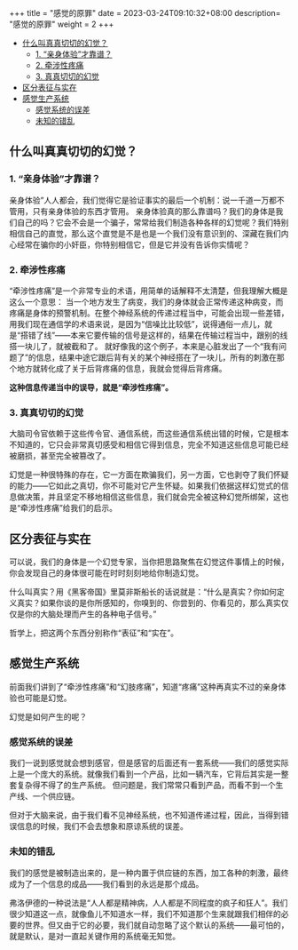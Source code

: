 +++
title = "感觉的原罪"
date =  2023-03-24T09:10:32+08:00
description= "感觉的原罪"
weight = 2
+++

- [什么叫真真切切的幻觉？](#什么叫真真切切的幻觉)
  - [1. “亲身体验”才靠谱？](#1-亲身体验才靠谱)
  - [2. 牵涉性疼痛](#2-牵涉性疼痛)
  - [3. 真真切切的幻觉](#3-真真切切的幻觉)
- [区分表征与实在](#区分表征与实在)
- [感觉生产系统](#感觉生产系统)
  - [感觉系统的误差](#感觉系统的误差)
  - [未知的错乱](#未知的错乱)

## 什么叫真真切切的幻觉？

### 1. “亲身体验”才靠谱？

亲身体验”人人都会，我们觉得它是验证事实的最后一个机制：说一千道一万都不管用，只有亲身体验的东西才管用。
亲身体验真的那么靠谱吗？我们的身体是我们自己的吗？它会不会是一个骗子，常常给我们制造各种各样的幻觉呢？我们特别相信自己的直觉，那么这个直觉是不是也是一个我们没有意识到的、深藏在我们内心经常在骗你的小奸臣，你特别相信它，但是它并没有告诉你实情呢？

### 2. 牵涉性疼痛

“牵涉性疼痛”是一个非常专业的术语，用简单的话解释不太清楚，但我理解大概是这么一个意思：
当一个地方发生了病变，我们的身体就会正常传递这种病变，而疼痛是身体的预警机制。在整个神经系统的传递过程当中，可能会出现一些差错，用我们现在通信学的术语来说，是因为“信噪比比较低”，说得通俗一点儿，就是“搭错了线”——本来它要传输的信号是这样的，结果在传输过程当中，跟别的线搭一块儿了，就被截和了。
就好像我的这个例子，本来是心脏发出了一个“我有问题了”的信息，结果中途它跟后背有关的某个神经搭在了一块儿，所有的刺激在那个地方就转化成了关于后背疼痛的信息，我就会觉得后背疼痛。

**这种信息传递当中的误导，就是“牵涉性疼痛”。**

### 3. 真真切切的幻觉

大脑司令官依赖于这些传令官、通信系统，而这些通信系统出错的时候，它是根本不知道的，它只会非常真切感受和相信它得到信息，完全不知道这些信息可能已经被磨损，甚至完全被篡改了。

幻觉是一种很特殊的存在，它一方面在欺骗我们，另一方面，它也剥夺了我们怀疑的能力——它如此之真切，你不可能对它产生怀疑。如果我们依据这样幻觉式的信息做决策，并且坚定不移地相信这些信息，我们就会完全被这种幻觉所绑架，这也是“牵涉性疼痛”给我们的启示。

## 区分表征与实在

可以说，我们的身体是一个幻觉专家，当你把思路聚焦在幻觉这件事情上的时候，你会发现自己的身体很可能在时时刻刻地给你制造幻觉。

什么叫真实？用《黑客帝国》里莫非斯船长的话说就是：“什么是真实？你如何定义真实？如果你谈的是你所感知的，你嗅到的、你尝到的、你看见的，那么真实仅仅是你的大脑处理而产生的各种电子信号。”

哲学上，把这两个东西分别称作“表征”和“实在”。

## 感觉生产系统

前面我们讲到了“牵涉性疼痛”和“幻肢疼痛”，知道“疼痛”这种再真实不过的亲身体验也可能是幻觉。

幻觉是如何产生的呢？

### 感觉系统的误差

我们一说到感觉就会想到感官，但是感官的后面还有一套系统——我们的感觉实际上是一个庞大的系统。就像我们看到一个产品，比如一辆汽车，它背后其实是一整套复杂得不得了的生产系统。
但问题是，我们常常只看到产品，而看不到一个生产线、一个供应链。

但对于大脑来说，由于我们看不见神经系统，也不知道传递过程，因此，当得到错误信息的时候，我们不会去想象和原谅系统的误差。

### 未知的错乱

我们的感觉是被制造出来的，是一种内置于供应链的东西，加工各种的刺激，最终成为了一个信息的成品——我们看到的永远是那个成品。

弗洛伊德的一种说法是“人人都是精神病，人人都是不同程度的疯子和狂人”。我们很少知道这一点，就像鱼儿不知道水一样，我们不知道那个生来就跟我们相伴的必要的世界。但又由于它的必要，我们就自动忽略了这个默认的系统——最可怕的，就是默认，是对一直起关键作用的系统毫无知觉。
